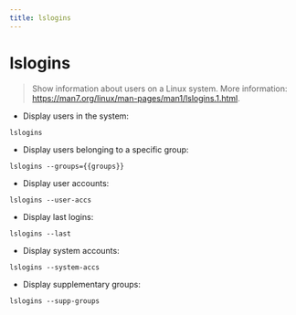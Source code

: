 ```yaml
---
title: lslogins
---
```

# lslogins

> Show information about users on a Linux system.
> More information: <https://man7.org/linux/man-pages/man1/lslogins.1.html>.

- Display users in the system:

`lslogins`

- Display users belonging to a specific group:

`lslogins --groups={{groups}}`

- Display user accounts:

`lslogins --user-accs`

- Display last logins:

`lslogins --last`

- Display system accounts:

`lslogins --system-accs`

- Display supplementary groups:

`lslogins --supp-groups`
